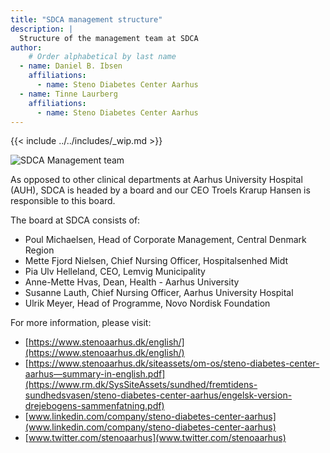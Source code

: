 ```yaml
---
title: "SDCA management structure"
description: |
  Structure of the management team at SDCA
author:
    # Order alphabetical by last name
  - name: Daniel B. Ibsen
    affiliations: 
      - name: Steno Diabetes Center Aarhus
  - name: Tinne Laurberg
    affiliations: 
      - name: Steno Diabetes Center Aarhus
---
```


{{< include ../../includes/_wip.md >}}

![SDCA Management team](https://www.stenoaarhus.dk/siteassets/6.-om-os/organisationsdiagramledelse.png)

As opposed to other clinical departments at Aarhus University Hospital
(AUH), SDCA is headed by a board and our CEO Troels Krarup Hansen is
responsible to this board.

The board at SDCA consists of:

-   Poul Michaelsen, Head of Corporate Management, Central Denmark Region
-   Mette Fjord Nielsen, Chief Nursing Officer, Hospitalsenhed Midt
-   Pia Ulv Helleland, CEO, Lemvig Municipality
-   Anne-Mette Hvas, Dean, Health - Aarhus University
-   Susanne Lauth, Chief Nursing Officer, Aarhus University Hospital
-   Ulrik Meyer, Head of Programme, Novo Nordisk Foundation

For more information, please visit:

-   [https://www.stenoaarhus.dk/english/](https://www.stenoaarhus.dk/english/)
-   [https://www.stenoaarhus.dk/siteassets/om-os/steno-diabetes-center-aarhus—summary-in-english.pdf](https://www.rm.dk/SysSiteAssets/sundhed/fremtidens-sundhedsvasen/steno-diabetes-center-aarhus/engelsk-version-drejebogens-sammenfatning.pdf)
-   [www.linkedin.com/company/steno-diabetes-center-aarhus](www.linkedin.com/company/steno-diabetes-center-aarhus)
-   [www.twitter.com/stenoaarhus](www.twitter.com/stenoaarhus)
